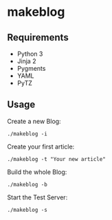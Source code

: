 # makeblog

## Requirements

* Python 3
* Jinja 2
* Pygments
* YAML
* PyTZ

## Usage

Create a new Blog:

    ./makeblog -i

Create your first article:

    ./makeblog -t "Your new article"

Build the whole Blog:

    ./makeblog -b

Start the Test Server:

    ./makeblog -s
